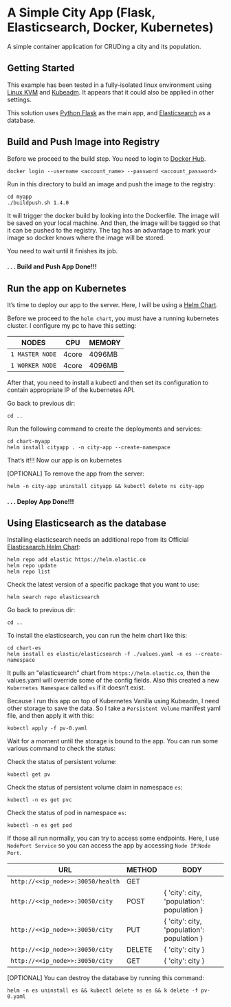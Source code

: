 # A Simple City App (Flask, Elasticsearch, Docker, Kubernetes)

A simple container application for CRUDing a city and its population.

## Getting Started

This example has been tested in a fully-isolated linux environment using [Linux KVM](https://www.linux-kvm.org/page/Downloads) and [Kubeadm](https://kubernetes.io/docs/setup/production-environment/tools/kubeadm/install-kubeadm/). It appears that it could also be applied in other settings.

This solution uses [Python Flask](https://flask.palletsprojects.com/en/2.3.x/installation/) as the main app, and [Elasticsearch](https://www.elastic.co/) as a database.

## Build and Push Image into Registry
Before we proceed to the build step. You need to login to [Docker Hub](https://hub.docker.com).

```shell
docker login --username <account_name> --password <account_password>
```

Run in this directory to build an image and push the image to the registry:

```shell
cd myapp
./buildpush.sh 1.4.0
```

It will trigger the docker build by looking into the Dockerfile. The image will be saved on your local machine. And then, the image will be tagged so that it can be pushed to the registry. The tag has an advantage to mark your image so docker knows where the image will be stored.

You need to wait until it finishes its job.

#### . . . Build and Push App Done!!!

## Run the app on Kubernetes

It’s time to deploy our app to the server. Here, I will be using a [Helm Chart](https://helm.sh).

Before we proceed to the `helm chart`, you must have a running kubernetes cluster. I configure my pc to have this setting:

| NODES                 | CPU      | MEMORY    |
|-----------------------|----------|-----------|
| `1 MASTER NODE`       | 4core    | 4096MB    |
| `1 WORKER NODE`       | 4core    | 4096MB    |


After that, you need to install a kubectl and then set its configuration to contain appropriate IP of the kubernetes API.

Go back to previous dir:

```
cd ..
```

Run the following command to create the deployments and services:

```
cd chart-myapp
helm install cityapp . -n city-app --create-namespace
```

That’s it!!! Now our app is on kubernetes

[OPTIONAL] To remove the app from the server:

```
helm -n city-app uninstall cityapp && kubectl delete ns city-app
```

#### . . . Deploy App Done!!!

## Using Elasticsearch as the database

Installing elasticsearch needs an additional repo from its Official [Elasticsearch Helm Chart](https://artifacthub.io/packages/helm/elastic/elasticsearch):

```
helm repo add elastic https://helm.elastic.co
helm repo update
helm repo list
```

Check the latest version of a specific package that you want to use:

```
helm search repo elasticsearch
```

Go back to previous dir:

```
cd ..
```

To install the elasticsearch, you can run the helm chart like this:

```
cd chart-es
helm install es elastic/elasticsearch -f ./values.yaml -n es --create-namespace
```

It pulls an "elasticsearch" chart from `https://helm.elastic.co`, then the values.yaml will override some of the config fields. Also this created a new `Kubernetes Namespace` called `es` if it doesn’t exist.

Because I run this app on top of Kubernetes Vanilla using Kubeadm, I need other storage to save the data. So I take a `Persistent Volume` manifest yaml file, and then apply it with this:

```
kubectl apply -f pv-0.yaml 
```

Wait for a moment until the storage is bound to the app. You can run some various command to check the status:

Check the status of persistent volume:

```
kubectl get pv
```

Check the status of persistent volume claim in namespace `es`:

```
kubectl -n es get pvc
```

Check the status of pod in namespace `es`:

```
kubectl -n es get pod
```

If those all run normally, you can try to access some endpoints. Here, I use `NodePort Service` so you can access the app by accessing `Node IP`:`Node Port`.

| URL                                | METHOD      | BODY                                       |
|------------------------------------|-------------|--------------------------------------------|
| `http://<<ip_node>>:30050/health`  | GET         |                                            |
| `http://<<ip_node>>:30050/city`    | POST        | { 'city': city, 'population': population } |
| `http://<<ip_node>>:30050/city`    | PUT         | { 'city': city, 'population': population } |
| `http://<<ip_node>>:30050/city`    | DELETE      | { 'city': city }                           |
| `http://<<ip_node>>:30050/city`    | GET         | { 'city': city }                           |


[OPTIONAL] You can destroy the database by running this command:

```
helm -n es uninstall es && kubectl delete ns es && k delete -f pv-0.yaml
```
